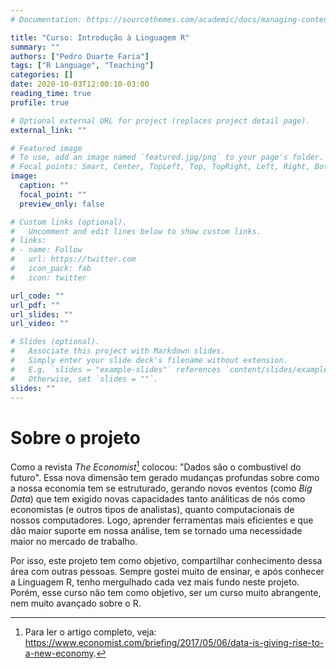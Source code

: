 ```yaml
---
# Documentation: https://sourcethemes.com/academic/docs/managing-content/

title: "Curso: Introdução à Linguagem R"
summary: ""
authors: ["Pedro Duarte Faria"]
tags: ["R Language", "Teaching"]
categories: []
date: 2020-10-03T12:00:10-03:00
reading_time: true
profile: true

# Optional external URL for project (replaces project detail page).
external_link: ""

# Featured image
# To use, add an image named `featured.jpg/png` to your page's folder.
# Focal points: Smart, Center, TopLeft, Top, TopRight, Left, Right, BottomLeft, Bottom, BottomRight.
image:
  caption: ""
  focal_point: ""
  preview_only: false

# Custom links (optional).
#   Uncomment and edit lines below to show custom links.
# links:
# - name: Follow
#   url: https://twitter.com
#   icon_pack: fab
#   icon: twitter

url_code: ""
url_pdf: ""
url_slides: ""
url_video: ""

# Slides (optional).
#   Associate this project with Markdown slides.
#   Simply enter your slide deck's filename without extension.
#   E.g. `slides = "example-slides"` references `content/slides/example-slides.md`.
#   Otherwise, set `slides = ""`.
slides: ""
---
```




# Sobre o projeto

Como a revista *The Economist*[^1] colocou: "Dados são o combustível do futuro". Essa nova dimensão tem gerado mudanças profundas sobre como a nossa economia tem se estruturado, gerando novos eventos (como *Big Data*) que tem exigido novas capacidades tanto análiticas de nós como economistas (e outros tipos de analistas), quanto computacionais de nossos computadores. Logo, aprender ferramentas mais eficientes e que dão maior suporte em nossa análise, tem se tornado uma necessidade maior no mercado de trabalho. 

Por isso, este projeto tem como objetivo, compartilhar conhecimento dessa área com outras pessoas. Sempre gostei muito de ensinar, e após conhecer a Linguagem R, tenho mergulhado cada vez mais fundo neste projeto. Porém, esse curso não tem como objetivo, ser um curso muito abrangente, nem muito avançado sobre o R.




[^1]: Para ler o artigo completo, veja: https://www.economist.com/briefing/2017/05/06/data-is-giving-rise-to-a-new-economy.









